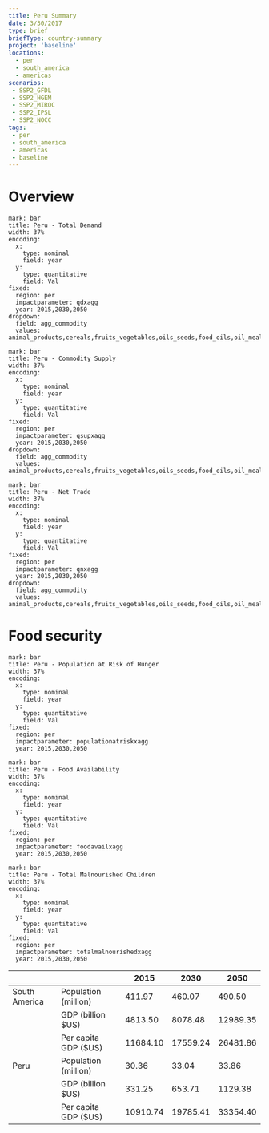 ```yaml
---
title: Peru Summary
date: 3/30/2017
type: brief
briefType: country-summary
project: 'baseline'
locations:
  - per
  - south_america
  - americas
scenarios:
 - SSP2_GFDL
 - SSP2_HGEM
 - SSP2_MIROC
 - SSP2_IPSL
 - SSP2_NOCC
tags:
 - per
 - south_america
 - americas
 - baseline
---
```

# Overview 

```chart
mark: bar
title: Peru - Total Demand
width: 37%
encoding:
  x:
    type: nominal
    field: year
  y:
    type: quantitative
    field: Val
fixed:
  region: per
  impactparameter: qdxagg
  year: 2015,2030,2050
dropdown:
  field: agg_commodity
  values: animal_products,cereals,fruits_vegetables,oils_seeds,food_oils,oil_meals,other,pulses,roots_tubers,sugar
```

```chart
mark: bar
title: Peru - Commodity Supply
width: 37%
encoding:
  x:
    type: nominal
    field: year
  y:
    type: quantitative
    field: Val
fixed:
  region: per
  impactparameter: qsupxagg
  year: 2015,2030,2050
dropdown:
  field: agg_commodity
  values: animal_products,cereals,fruits_vegetables,oils_seeds,food_oils,oil_meals,other,pulses,roots_tubers,sugar
```

```chart
mark: bar
title: Peru - Net Trade
width: 37%
encoding:
  x:
    type: nominal
    field: year
  y:
    type: quantitative
    field: Val
fixed:
  region: per
  impactparameter: qnxagg
  year: 2015,2030,2050
dropdown:
  field: agg_commodity
  values: animal_products,cereals,fruits_vegetables,oils_seeds,food_oils,oil_meals,other,pulses,roots_tubers,sugar
```

# Food security

```chart
mark: bar
title: Peru - Population at Risk of Hunger
width: 37%
encoding:
  x:
    type: nominal
    field: year
  y:
    type: quantitative
    field: Val
fixed:
  region: per
  impactparameter: populationatriskxagg
  year: 2015,2030,2050
```

```chart
mark: bar
title: Peru - Food Availability
width: 37%
encoding:
  x:
    type: nominal
    field: year
  y:
    type: quantitative
    field: Val
fixed:
  region: per
  impactparameter: foodavailxagg
  year: 2015,2030,2050
```

```chart
mark: bar
title: Peru - Total Malnourished Children
width: 37%
encoding:
  x:
    type: nominal
    field: year
  y:
    type: quantitative
    field: Val
fixed:
  region: per
  impactparameter: totalmalnourishedxagg
  year: 2015,2030,2050
```

|   |   | 2015 | 2030 | 2050 |
|---|---|---|---|---|
| South America | Population (million) | 411.97 | 460.07 | 490.50 |
|  | GDP (billion $US) | 4813.50 | 8078.48 | 12989.35 |
|  | Per capita GDP ($US) | 11684.10 | 17559.24 | 26481.86 |
| Peru | Population (million) | 30.36 | 33.04 | 33.86 |
|  | GDP (billion $US) | 331.25 | 653.71 | 1129.38 |
|  | Per capita GDP ($US) | 10910.74| 19785.41| 33354.40|